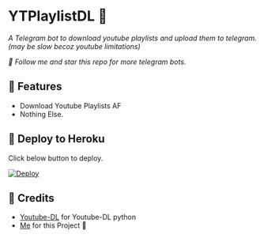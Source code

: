 # YTPlaylistDL 📛
_A Telegram bot to download youtube playlists and upload them to telegram. (may be slow becoz youtube limitations)_

_🎯 Follow me and star this repo for more telegram bots._

## 📌 Features
- Download Youtube Playlists AF
- Nothing Else.

## 📌 Deploy to Heroku
Click below button to deploy.

[![Deploy](https://www.herokucdn.com/deploy/button.svg)](https://heroku.com/deploy?template=https://github.com/TharukRenuja/YTPlaylistDL)

## 📌 Credits
- [Youtube-DL](https://youtube-dl.org) for Youtube-DL python
- [Me](https://github.com/TharukRenuja) for this Project 🤪
